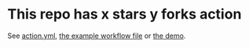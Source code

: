 # This repo has x stars y forks action

See [action.yml](action.yml), [the example workflow file](.github/workflows/auto-update.yml) or [the demo](https://github.com/ouuan/this-repo-has-x-stars-y-forks).
